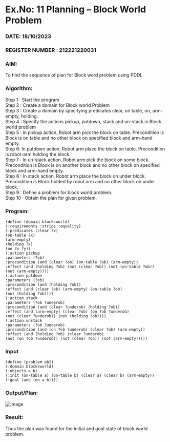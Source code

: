 # Ex.No: 11  Planning –  Block World Problem 
### DATE:  18/10/2023                                                                          
### REGISTER NUMBER : 212221220031

### AIM: 
To find the sequence of plan for Block word problem using PDDL  
###  Algorithm:
Step 1 :  Start the program <br>
Step 2 : Create a domain for Block world Problem <br>
Step 3 :  Create a domain by specifying predicates clear, on table, on, arm-empty, holding. <br>
Step 4 : Specify the actions pickup, putdown, stack and un-stack in Block world problem <br>
Step 5 :  In pickup action, Robot arm pick the block on table. Precondition is Block is on table and no other block on specified block and arm-hand empty.<br>
Step 6:  In putdown action, Robot arm place the block on table. Precondition is robot-arm holding the block.<br>
Step 7 : In un-stack action, Robot arm pick the block on some block. Precondition is Block is on another block and no other block on specified block and arm-hand empty.<br>
Step 8 : In stack action, Robot arm place the block on under block. Precondition is Block holded by robot arm and no other block on under block.<br>
Step 9 : Define a problem for block world problem.<br> 
Step 10 : Obtain the plan for given problem.<br> 
     
### Program:
```
(define (domain blocksworld)
(:requirements :strips :equality)
(:predicates (clear ?x)
(on-table ?x)
(arm-empty)
(holding ?x)
(on ?x ?y))
(:action pickup
:parameters (?ob)
:precondition (and (clear ?ob) (on-table ?ob) (arm-empty))
:effect (and (holding ?ob) (not (clear ?ob)) (not (on-table ?ob))
(not (arm-empty))))
(:action putdown
:parameters (?ob)
:precondition (and (holding ?ob))
:effect (and (clear ?ob) (arm-empty) (on-table ?ob)
(not (holding ?ob))))
(:action stack
:parameters (?ob ?underob)
:precondition (and (clear ?underob) (holding ?ob))
:effect (and (arm-empty) (clear ?ob) (on ?ob ?underob)
(not (clear ?underob)) (not (holding ?ob))))
(:action unstack
:parameters (?ob ?underob)
:precondition (and (on ?ob ?underob) (clear ?ob) (arm-empty))
:effect (and (holding ?ob) (clear ?underob)
(not (on ?ob ?underob)) (not (clear ?ob)) (not (arm-empty)))))

```

### Input 
```
(define (problem pb1)
(:domain blocksworld)
(:objects a b)
(:init (on-table a) (on-table b) (clear a) (clear b) (arm-empty))
(:goal (and (on a b))))
```

### Output/Plan:
![image](https://github.com/nithish143257/AI_Lab_2023-24/assets/113762839/3fa4e828-6c8d-401f-b33b-60982d21edce)




### Result:
Thus the plan was found for the initial and goal state of block world problem.

